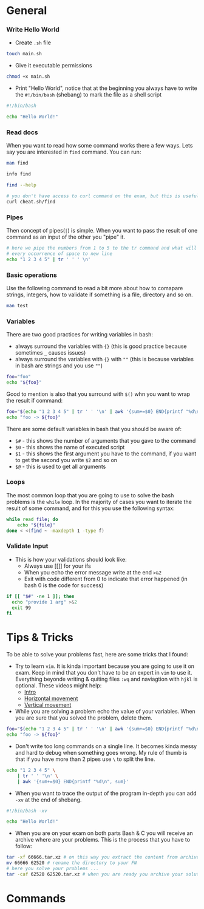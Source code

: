 # General

### Write Hello World

- Create `.sh` file

```bash
touch main.sh
```

- Give it executable permissions

```bash
chmod +x main.sh
```

- Print "Hello World", notice that at the beginning you always have to write the `#!/bin/bash` (shebang) to mark the file as a shell script

```bash
#!/bin/bash

echo "Hello World!"
```

### Read docs

When you want to read how some command works there a few ways. Lets say you are interested in `find` command. You can run:

```bash
man find
```

```bash
info find
```

```bash
find --help
```

```bash
# you don't have access to curl command on the exam, but this is useful when you are learning
curl cheat.sh/find
```

### Pipes

Then concept of pipes(`|`) is simple. When you want to pass the result of one command as an input of the other you "pipe" it.

```bash
# here we pipe the numbers from 1 to 5 to the tr command and what will happen is that the tr command will change
# every occurrence of space to new line
echo "1 2 3 4 5" | tr ' ' ' \n'
```

### Basic operations

Use the following command to read a bit more about how to comapare strings, integers, how to validate if something is a file, directory and so on.

```bash
man test
```

### Variables

There are two good practices for writing variables in bash:

- always surround the variables with `{}` (this is good practice because sometimes `_` causes issues)
- always surround the variables with `{}` with `""` (this is because variables in bash are strings and you use `""`)

```bash
foo="foo"
echo "${foo}"
```

Good to mention is also that you surround with `$()` whn you want to wrap the result if command:

```bash
foo="$(echo "1 2 3 4 5" | tr ' ' '\n' | awk '{sum+=$0} END{printf "%d\n", sum}')"
echo "foo -> ${foo}"
```

There are some default variables in bash that you should be aware of:

- `$#` - this shows the number of arguments that you gave to the command
- `$0` - this shows the name of executed script
- `$1` - this shows the first argument you have to the command, if you want to get the second you write `$2` and so on
- `$@` - this is used to get all arguments

### Loops

The most common loop that you are going to use to solve the bash problems is the `while` loop.
In the majority of cases you want to iterate the result of some command, and for this you use the following syntax:

```bash
while read file; do
    echo "${file}"
done < <(find ~ -maxdepth 1 -type f)
```

### Validate Input

- This is how your validations should look like:
  - Always use [[]] for your ifs
  - When you echo the error message write at the end `>&2`
  - Exit with code different from 0 to indicate that error happened (in bash 0 is the code for success)

```bash
if [[ "$#" -ne 1 ]]; then
  echo "provide 1 arg" >&2
  exit 99
fi
```

# Tips & Tricks

To be able to solve your problems fast, here are some tricks that I found:

- Try to learn `vim`. It is kinda important because you are going to use it on exam. Keep in mind that you don't have to be an expert in `vim` to use it.
  Everything beyonde writing & quiting files `:wq` and naviagtion with `hjkl` is optional. These videos might help:
  - [Intro](https://www.youtube.com/watch?v=X6AR2RMB5tE&list=PLm323Lc7iSW_wuxqmKx_xxNtJC_hJbQ7R)
  - [Horizontal movement](https://www.youtube.com/watch?v=5JGVtttuDQA&list=PLm323Lc7iSW_wuxqmKx_xxNtJC_hJbQ7R&index=2)
  - [Vertical movement](https://www.youtube.com/watch?v=KfENDDEpCsI&list=PLm323Lc7iSW_wuxqmKx_xxNtJC_hJbQ7R&index=3)
- While you are solving a problem echo the value of your variables. When you are sure that you solved the problem, delete them.

```bash
foo="$(echo "1 2 3 4 5" | tr ' ' '\n' | awk '{sum+=$0} END{printf "%d\n", sum}')"
echo "foo -> ${foo}"
```

- Don't write too long commands on a single line. It becomes kinda messy and hard to debug when something goes wrong.
  My rule of thumb is that if you have more than 2 pipes use `\` to split the line.

```bash
echo "1 2 3 4 5" \
    | tr ' ' '\n' \
    | awk '{sum+=$0} END{printf "%d\n", sum}'
```

- When you want to trace the output of the program in-depth you can add `-xv` at the end of shebang.

```bash
#!/bin/bash -xv

echo "Hello World!"
```

- When you are on your exam on both parts Bash & C you will receive an archive where are your problems. This is the process that you have to follow:

```bash
tar -xf 66666.tar.xz # on this way you extract the content from archive
mv 66666 62520 # rename the directory to your FN
# here you solve your problems ...
tar -caf 62520 62520.tar.xz # when you are ready you archive your solutions and you are done
```

# Commands
